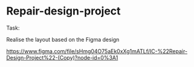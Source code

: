 # Repair-design-project

Task: 

Realise the layout based on the Figma design

https://www.figma.com/file/sHmg04O75aEk0xXg1mATLf/IC-%22Repair-Design-Project%22-(Copy)?node-id=0%3A1

